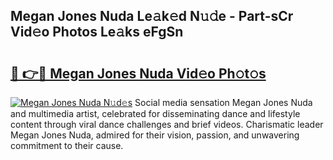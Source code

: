## Megan Jones Nuda Le𝚊k𝚎d N𝚞𝚍e - Part-sCr Vid𝚎o Photos Le𝚊ks eFgSn

# <h2><a href="http://fbfsjej.evod.top/?m=Megan+Jones+Nuda">🔗 👉🔴 Megan Jones Nuda Vid𝚎o Ph𝚘t𝚘s</a></h2>

[![Megan Jones Nuda N𝚞d𝚎s](https://i.imgur.com/8V9OHl7.gif)](http://fbfsjej.evod.top/?m=Megan+Jones+Nuda)
Social media sensation Megan Jones Nuda and multimedia artist, celebrated for disseminating dance and lifestyle content through viral dance challenges and brief videos. Charismatic leader Megan Jones Nuda, admired for their vision, passion, and unwavering commitment to their cause. 
